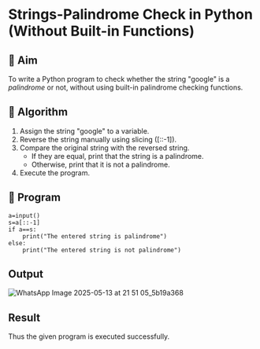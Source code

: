 # Strings-Palindrome Check in Python (Without Built-in Functions)

## 🎯 Aim
To write a Python program to check whether the string "google" is a *palindrome* or not, without using built-in palindrome checking functions.

## 🧠 Algorithm
1. Assign the string "google" to a variable.
2. Reverse the string manually using slicing ([::-1]).
3. Compare the original string with the reversed string.
   - If they are equal, print that the string is a palindrome.
   - Otherwise, print that it is not a palindrome.
4. Execute the program.

## 🧾 Program
```
a=input()
s=a[::-1]
if a==s:
    print("The entered string is palindrome")
else:
    print("The entered string is not palindrome")
```
## Output
![WhatsApp Image 2025-05-13 at 21 51 05_5b19a368](https://github.com/user-attachments/assets/b0d779bb-04bf-496e-8ac4-e1db48af370d)

## Result
Thus the given program is executed successfully.
